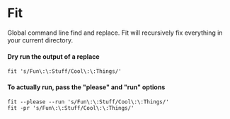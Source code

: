 # Fit

Global command line find and replace. Fit will recursively fix everything in your current directory.

#### Dry run the output of a replace
```
fit 's/Fun\:\:Stuff/Cool\:\:Things/'
```
#### To actually run, pass the "please" and "run" options
```
fit --please --run 's/Fun\:\:Stuff/Cool\:\:Things/'
fit -pr 's/Fun\:\:Stuff/Cool\:\:Things/'
```
